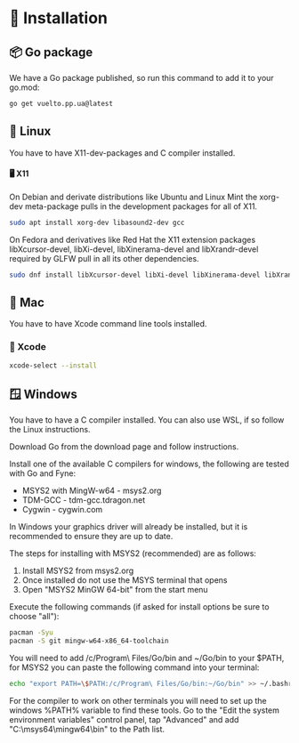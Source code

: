 # 🔧 Installation

## 📦 Go package

We have a Go package published, so run this command to add it to your go.mod:

```bash
go get vuelto.pp.ua@latest
```

## 🐧 Linux

You have to have X11-dev-packages and C compiler installed.

#### 🖥️ X11

On Debian and derivate distributions like Ubuntu and Linux Mint the xorg-dev meta-package pulls in the development packages for all of X11.

```bash
sudo apt install xorg-dev libasound2-dev gcc
```

On Fedora and derivatives like Red Hat the X11 extension packages libXcursor-devel, libXi-devel, libXinerama-devel and libXrandr-devel required by GLFW pull in all its other dependencies.

```bash
sudo dnf install libXcursor-devel libXi-devel libXinerama-devel libXrandr-devel alsa-lib-devel gcc
```

## 🍎 Mac

You have to have Xcode command line tools installed.

### 📝 Xcode

```bash
xcode-select --install
```

## 🪟 Windows

You have to have a C compiler installed. You can also use WSL, if so follow the Linux instructions.

Download Go from the download page and follow instructions.

Install one of the available C compilers for windows, the following are tested with Go and Fyne:

- MSYS2 with MingW-w64 - msys2.org
- TDM-GCC - tdm-gcc.tdragon.net
- Cygwin - cygwin.com

In Windows your graphics driver will already be installed, but it is recommended to ensure they are up to date.

The steps for installing with MSYS2 (recommended) are as follows:

1. Install MSYS2 from msys2.org
2. Once installed do not use the MSYS terminal that opens
3. Open "MSYS2 MinGW 64-bit" from the start menu

Execute the following commands (if asked for install options be sure to choose "all"):

```bash
pacman -Syu
pacman -S git mingw-w64-x86_64-toolchain
```

You will need to add /c/Program\ Files/Go/bin and ~/Go/bin to your $PATH, for MSYS2 you can paste the following command into your terminal:

```bash
echo "export PATH=\$PATH:/c/Program\ Files/Go/bin:~/Go/bin" >> ~/.bashrc
```

For the compiler to work on other terminals you will need to set up the windows %PATH% variable to find these tools. Go to the "Edit the system environment variables" control panel, tap "Advanced" and add "C:\msys64\mingw64\bin" to the Path list.
